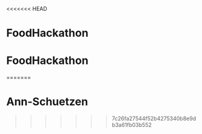 <<<<<<< HEAD
# FoodHackathon
# FoodHackathon
=======
# Ann-Schuetzen
>>>>>>> 7c26fa27544f52b4275340b8e9db3a61fb03b552
